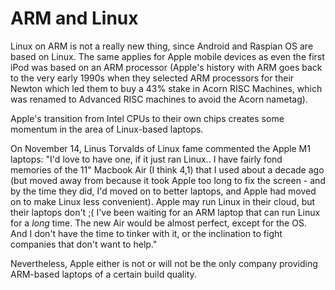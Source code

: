 # ARM and Linux #

Linux on ARM is not a really new thing, since Android and Raspian OS are based on Linux. The same applies for Apple mobile devices as even the first iPod was based on an ARM processor (Apple's history with ARM goes back to the very early 1990s when they selected ARM processors for their Newton which led them to buy a 43% stake in Acorn RISC Machines, which was renamed to Advanced RISC machines to avoid the Acorn nametag).

Apple's transition from Intel CPUs to their own chips creates some momentum in the area of Linux-based laptops. 

On November 14, Linus Torvalds of Linux fame commented the Apple M1 laptops: 
"I'd love to have one, if it just ran Linux.. I have fairly fond memories of the 11" Macbook Air (I think 4,1) that I used about a decade ago (but moved away from because it took Apple too long to fix the screen - and by the time they did, I'd moved on to better laptops, and Apple had moved on to make Linux less convenient).
Apple may run Linux in their cloud, but their laptops don't ;( 
I've been waiting for an ARM laptop that can run Linux for a <i>long</i> time. The new Air would be almost perfect, except for the OS. And I don't have the time to tinker with it, or the inclination to fight companies that don't want to help."

Nevertheless, Apple either is not or will not be the only company providing ARM-based laptops of a certain build quality.